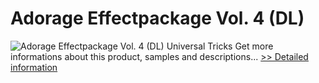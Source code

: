# Adorage Effectpackage Vol. 4 (DL)
![Adorage Effectpackage Vol. 4 (DL)](https://mycommerce.akamaized.net/api/pimages/P300428566/BIG/300428566.JPG)
Universal Tricks
 Get more informations about this product, samples and descriptions...
[>> Detailed information](https://secure.element5.com/esales/product.html?productid=300428566&affiliateid=200057808)